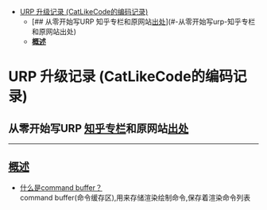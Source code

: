 - [URP 升级记录 (CatLikeCode的编码记录)](#urp-升级记录-catlikecode的编码记录)
  - [## 从零开始写URP 知乎专栏和原网站[出处](https://catlikecoding.com/)](#-从零开始写urp-知乎专栏和原网站出处)
  - [**概述**](#概述)
# URP 升级记录 (CatLikeCode的编码记录)
## 从零开始写URP [知乎专栏](https://zhuanlan.zhihu.com/p/334775155)和原网站[出处](https://catlikecoding.com/)
---
## **[概述](MD/概述.md)**
- [什么是command buffer？](https://zhuanlan.zhihu.com/p/510965477)   
command buffer(命令缓存区),用来存储渲染绘制命令,保存着渲染命令列表
